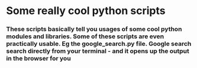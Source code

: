 # Some really cool python scripts

### These scripts basically tell you usages of some cool python modules and libraries. Some of these scripts are even practically usable. Eg the google_search.py file. Google search search directly from your terminal - and it opens up the output in the browser for you